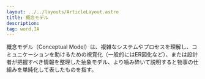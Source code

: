 ```yaml
---
layout: ../../layouts/ArticleLayout.astro
title: 概念モデル
description:
tag: word,IA
---
```


概念モデル（Conceptual Model）は、複雑なシステムやプロセスを理解し、コミュニケーションを助けるための視覚化（一般的にはER図化など）、または設計者が把握すべき情報を整理した抽象モデル、より噛み砕いて説明すると物事の仕組みを単純化して表したものを指す。